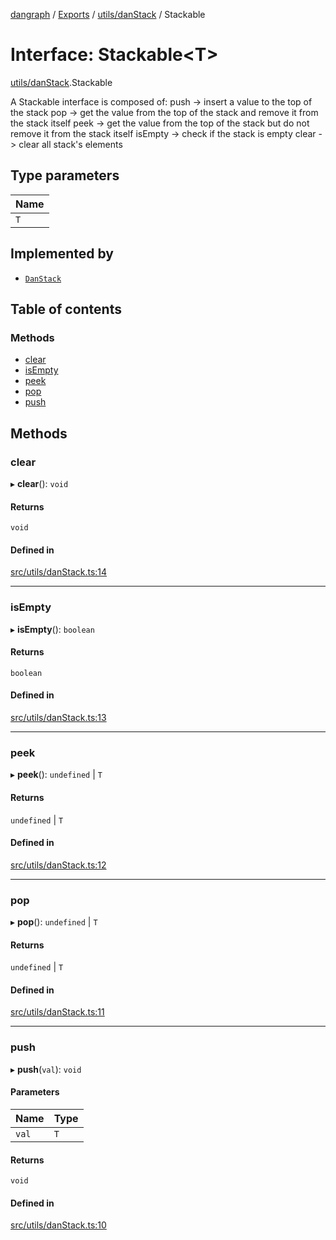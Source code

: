 [dangraph](../README.md) / [Exports](../modules.md) / [utils/danStack](../modules/utils_danStack.md) / Stackable

# Interface: Stackable\<T\>

[utils/danStack](../modules/utils_danStack.md).Stackable

A Stackable interface is composed of:
push    -> insert a value to the top of the stack
pop     -> get the value from the top of the stack and remove it from the stack itself
peek    -> get the value from the top of the stack but do not remove it from the stack itself
isEmpty -> check if the stack is empty
clear   -> clear all stack's elements

## Type parameters

| Name |
| :------ |
| `T` |

## Implemented by

- [`DanStack`](../classes/utils_danStack.DanStack.md)

## Table of contents

### Methods

- [clear](utils_danStack.Stackable.md#clear)
- [isEmpty](utils_danStack.Stackable.md#isempty)
- [peek](utils_danStack.Stackable.md#peek)
- [pop](utils_danStack.Stackable.md#pop)
- [push](utils_danStack.Stackable.md#push)

## Methods

### clear

▸ **clear**(): `void`

#### Returns

`void`

#### Defined in

[src/utils/danStack.ts:14](https://github.com/evildead/DanGraph/blob/355b956/src/utils/danStack.ts#L14)

___

### isEmpty

▸ **isEmpty**(): `boolean`

#### Returns

`boolean`

#### Defined in

[src/utils/danStack.ts:13](https://github.com/evildead/DanGraph/blob/355b956/src/utils/danStack.ts#L13)

___

### peek

▸ **peek**(): `undefined` \| `T`

#### Returns

`undefined` \| `T`

#### Defined in

[src/utils/danStack.ts:12](https://github.com/evildead/DanGraph/blob/355b956/src/utils/danStack.ts#L12)

___

### pop

▸ **pop**(): `undefined` \| `T`

#### Returns

`undefined` \| `T`

#### Defined in

[src/utils/danStack.ts:11](https://github.com/evildead/DanGraph/blob/355b956/src/utils/danStack.ts#L11)

___

### push

▸ **push**(`val`): `void`

#### Parameters

| Name | Type |
| :------ | :------ |
| `val` | `T` |

#### Returns

`void`

#### Defined in

[src/utils/danStack.ts:10](https://github.com/evildead/DanGraph/blob/355b956/src/utils/danStack.ts#L10)
